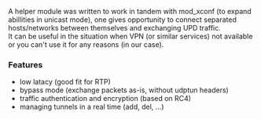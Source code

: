 <p>
  A helper module was written to work in tandem with mod_xconf (to expand abillities in unicast mode), one gives opportunity to connect separated hosts/networks between themselves and exchanging UPD traffic. <br>
  It can be useful in the situation when VPN (or similar services) not available or you can't use it for any reasons (in our case). <br>
</p>

### Features
 - low latacy (good fit for RTP)
 - bypass mode (exchange packets as-is, without udptun headers)
 - traffic authentication and encryption (based on RC4)
 - managing tunnels in a real time (add, del, ...)

